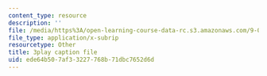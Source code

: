 ```yaml
---
content_type: resource
description: ''
file: /media/https%3A/open-learning-course-data-rc.s3.amazonaws.com/9-00sc-introduction-to-psychology-fall-2011/ede64b507af33227768b71dbc7652d6d_kD3CswjYb2E.srt
file_type: application/x-subrip
resourcetype: Other
title: 3play caption file
uid: ede64b50-7af3-3227-768b-71dbc7652d6d
---
```

